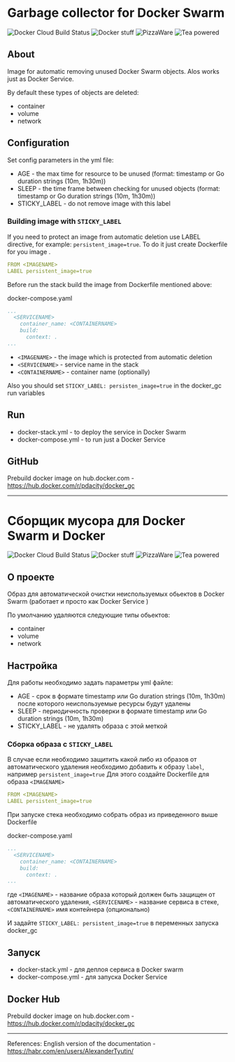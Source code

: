 # Garbage collector for Docker Swarm

![Docker Cloud Build Status](https://img.shields.io/docker/cloud/build/pdacity/docker_gc)
![Docker stuff](https://img.shields.io/badge/%F0%9F%90%B3-useful%20stuff-lightgray)
![PizzaWare](https://img.shields.io/badge/%F0%9F%8D%95-PizzaWare-orange)
![Tea powered](https://img.shields.io/badge/%F0%9F%8D%B5-tea%20powered-yellowgreen)

## About 

Image for automatic removing unused Docker Swarm objects. Alos works just as Docker Service.

By default these types of objects are deleted:
- container
- volume
- network

## Configuration

Set config parameters in the yml file:
* AGE - the max time for resource to be unused (format: timestamp or Go duration strings (10m, 1h30m))
* SLEEP - the time frame between checking for unused objects (format: timestamp or Go duration strings (10m, 1h30m))
* STICKY_LABEL - do not remove image with this label

### Building image with `STICKY_LABEL`

If you need to protect an image from automatic deletion use LABEL directive, for example: `persistent_image=true`. To do it just create Dockerfile for you image <IMAGENAME>.

```yaml
FROM <IMAGENAME>
LABEL persistent_image=true
```

Before run the stack build the image from Dockerfile mentioned above:

docker-compose.yaml
```yaml
...
  <SERVICENAME>
    container_name: <CONTAINERNAME>
    build:
      context: .
...

```
* `<IMAGENAME>` - the image which is protected from automatic deletion
* `<SERVICENAME>` - service name in the stack
* `<CONTAINERNAME>` - container name (optionally)

Also you should set `STICKY_LABEL: persisten_image=true` in the docker_gc run variables

## Run

* docker-stack.yml - to deploy the service in Docker Swarm
* docker-compose.yml - to run just a Docker Service

## GitHub

Prebuild docker image on hub.docker.com - https://hub.docker.com/r/pdacity/docker_gc


---

# Сборщик мусора для Docker Swarm и Docker

![Docker Cloud Build Status](https://img.shields.io/docker/cloud/build/pdacity/docker_gc) 
![Docker stuff](https://img.shields.io/badge/%F0%9F%90%B3-useful%20stuff-lightgray) 
![PizzaWare](https://img.shields.io/badge/%F0%9F%8D%95-PizzaWare-orange) 
![Tea powered](https://img.shields.io/badge/%F0%9F%8D%B5-tea%20powered-yellowgreen)

## О проекте 

Образ для автоматической очистки неиспользуемых обьектов в Docker Swarm (работает и просто как Docker Service )

По умолчанию удаляются следующие типы обьектов:
- container
- volume
- network

## Настройка 

Для работы необходимо задать параметры yml файле:

* AGE - срок в формате timestamp или Go duration strings (10m, 1h30m) после которого неиспользуемые ресурсы будут удалены
* SLEEP - периодичность проверки в формате timestamp или Go duration strings (10m, 1h30m)
* STICKY_LABEL - не удалять образа с этой меткой

### Сборка образа с `STICKY_LABEL`

В случае если необходимо защитить какой либо из образов от автоматического удаления необходимо добавить к образу  `label`, например `persistent_image=true` Для этого создайте Dockerfile для образа `<IMAGENAME>`

```yaml
FROM <IMAGENAME>
LABEL persistent_image=true
```

При запуске стека необходимо собрать образ из приведенного выше  Dockerfile

docker-compose.yaml
```yaml
...
  <SERVICENAME>
    container_name: <CONTAINERNAME>
    build:
      context: .
...

```
где `<IMAGENAME>` - название образа который должен быть защищен от автоматического удаления, `<SERVICENAME>` - название сервиса в стеке, `<CONTAINERNAME>` имя контейнера (опционально)

И задайте `STICKY_LABEL: persistent_image=true` в переменных запуска docker_gc

## Запуск

* docker-stack.yml - для деплоя сервиса в  Docker swarm
* docker-compose.yml - для запуска Docker Service

## Docker Hub

Prebuild docker image on hub.docker.com - https://hub.docker.com/r/pdacity/docker_gc


--- 

References:
English version of the documentation - https://habr.com/en/users/AlexanderTyutin/
